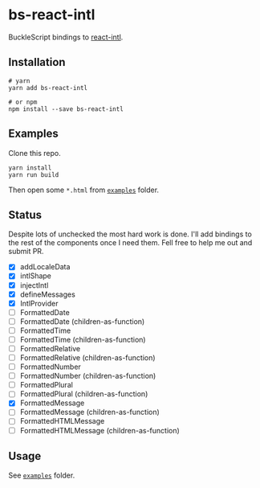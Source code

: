 # bs-react-intl

BuckleScript bindings to [react-intl](https://github.com/yahoo/react-intl).

## Installation
```shell
# yarn
yarn add bs-react-intl

# or npm
npm install --save bs-react-intl
```

## Examples
Clone this repo.

```shell
yarn install
yarn run build
```

Then open some `*.html` from [`examples`](./examples) folder.

## Status
Despite lots of unchecked the most hard work is done. I'll add bindings to the rest of the components once I need them. Fell free to help me out and submit PR.

- [x] addLocaleData
- [x] intlShape
- [x] injectIntl
- [x] defineMessages
- [x] IntlProvider
- [ ] FormattedDate
- [ ] FormattedDate (children-as-function)
- [ ] FormattedTime
- [ ] FormattedTime (children-as-function)
- [ ] FormattedRelative
- [ ] FormattedRelative (children-as-function)
- [ ] FormattedNumber
- [ ] FormattedNumber (children-as-function)
- [ ] FormattedPlural
- [ ] FormattedPlural (children-as-function)
- [x] FormattedMessage
- [ ] FormattedMessage (children-as-function)
- [ ] FormattedHTMLMessage
- [ ] FormattedHTMLMessage (children-as-function)

## Usage
See [`examples`](./examples) folder.
